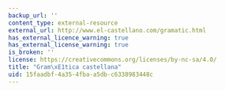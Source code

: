 ```yaml
---
backup_url: ''
content_type: external-resource
external_url: http://www.el-castellano.com/gramatic.html
has_external_licence_warning: true
has_external_license_warning: true
is_broken: ''
license: https://creativecommons.org/licenses/by-nc-sa/4.0/
title: "Gram\xE1tica castellana"
uid: 15faadbf-4a35-4fba-a5db-c6338983448c
---
```


